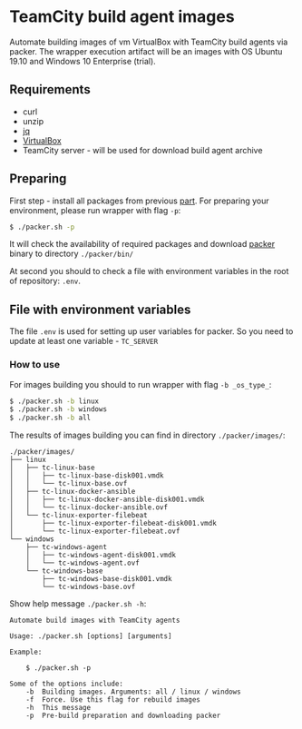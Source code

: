 # TeamCity build agent images

Automate building images of vm VirtualBox with TeamCity build agents via packer. The wrapper execution artifact will be an images with OS Ubuntu 19.10 and Windows 10 Enterprise (trial).

## Requirements

- curl
- unzip
- [jq](https://stedolan.github.io/jq/)
- [VirtualBox](https://www.virtualbox.org/wiki/Downloads)
- TeamCity server - will be used for download build agent archive

## Preparing

First step - install all packages from previous [part](#requirements). For preparing your environment, please run wrapper with flag `-p`:

```bash
$ ./packer.sh -p
```

It will check the availability of required packages and download [packer](https://packer.io/downloads.html) binary to directory `./packer/bin/`

At second you should to check a file with environment variables in the root of repository: `.env`.

## File with environment variables

The file `.env` is used for setting up user variables for packer. So you need to update at least one variable - `TC_SERVER`

### How to use

For images building you should to run wrapper with flag `-b _os_type_`:

```bash
$ ./packer.sh -b linux
$ ./packer.sh -b windows
$ ./packer.sh -b all
```

The results of images building you can find in directory `./packer/images/`:

```
./packer/images/
├── linux
│   ├── tc-linux-base
│   │   ├── tc-linux-base-disk001.vmdk
│   │   └── tc-linux-base.ovf
│   ├── tc-linux-docker-ansible
│   │   ├── tc-linux-docker-ansible-disk001.vmdk
│   │   └── tc-linux-docker-ansible.ovf
│   └── tc-linux-exporter-filebeat
│       ├── tc-linux-exporter-filebeat-disk001.vmdk
│       └── tc-linux-exporter-filebeat.ovf
└── windows
    ├── tc-windows-agent
    │   ├── tc-windows-agent-disk001.vmdk
    │   └── tc-windows-agent.ovf
    └── tc-windows-base
        ├── tc-windows-base-disk001.vmdk
        └── tc-windows-base.ovf
```

Show help message `./packer.sh -h`:

```
Automate build images with TeamCity agents

Usage: ./packer.sh [options] [arguments]

Example:

	$ ./packer.sh -p

Some of the options include:
	-b	Building images. Arguments: all / linux / windows
	-f	Force. Use this flag for rebuild images
	-h	This message
	-p	Pre-build preparation and downloading packer
```
